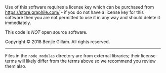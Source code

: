 Use of this software requires a license key which can be purchased from
https://store.graphile.com/ - if you do not have a license key for this
software then you are not permitted to use it in any way and should delete it
immediately.

This code is _NOT_ open source software.

Copyright © 2018 Benjie Gillam. All rights reserved.

---

Files in the `node_modules` directory are from external libraries; their
license terms will likely differ from the terms above so we recommend you
review them also.
